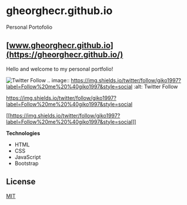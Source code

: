 # gheorghecr.github.io
Personal Portofolio

## [www.gheorghecr.github.io](https://gheorghecr.github.io/)

Hello and welcome to my personal portfolio!

![Twitter Follow](https://img.shields.io/twitter/follow/giko1997?label=Follow%20me%20%40giko1997&style=social)
.. image:: https://img.shields.io/twitter/follow/giko1997?label=Follow%20me%20%40giko1997&style=social   :alt: Twitter Follow

https://img.shields.io/twitter/follow/giko1997?label=Follow%20me%20%40giko1997&style=social

[[https://img.shields.io/twitter/follow/giko1997?label=Follow%20me%20%40giko1997&style=social]]



**Technologies**

- HTML
- CSS
- JavaScript
- Bootstrap

## License
[MIT](https://choosealicense.com/licenses/mit/)